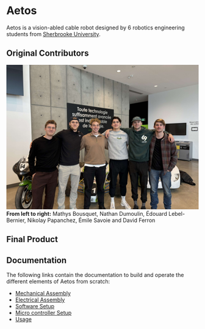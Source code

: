 # Aetos

Aetos is a vision-abled cable robot designed by 6 robotics engineering students from [Sherbrooke University](https://www.usherbrooke.ca/).

## Original Contributors

![original_contributors](./doc/images/team.jpg)
**From left to right:** Mathys Bousquet, Nathan Dumoulin, Édouard Lebel-Bernier, Nikolay Papanchez, Émile Savoie and David Ferron

## Final Product

## Documentation

The following links contain the documentation to build and operate the different elements of Aetos from scratch:

- [Mechanical Assembly](doc/Electrical/electrical_assembly.md)
- [Electrical Assembly](doc/Mechanical/mecanical_assembly.md)
- [Software Setup](doc/Software/setup.md)
- [Micro controller Setup](doc/Software/esp32-platformio-setup.md)
- [Usage](doc/Software/usage.md)

